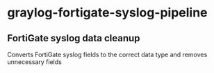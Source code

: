 # graylog-fortigate-syslog-pipeline

## FortiGate syslog data cleanup

Converts FortiGate syslog fields to the correct data type and removes unnecessary fields
